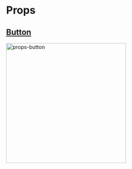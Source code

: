 # Props
## [Button](./button.html)

<img width="325" alt="props-button" src="https://user-images.githubusercontent.com/31913666/200153880-2d9d151d-e0d4-48b5-b470-0118f2162459.png">
